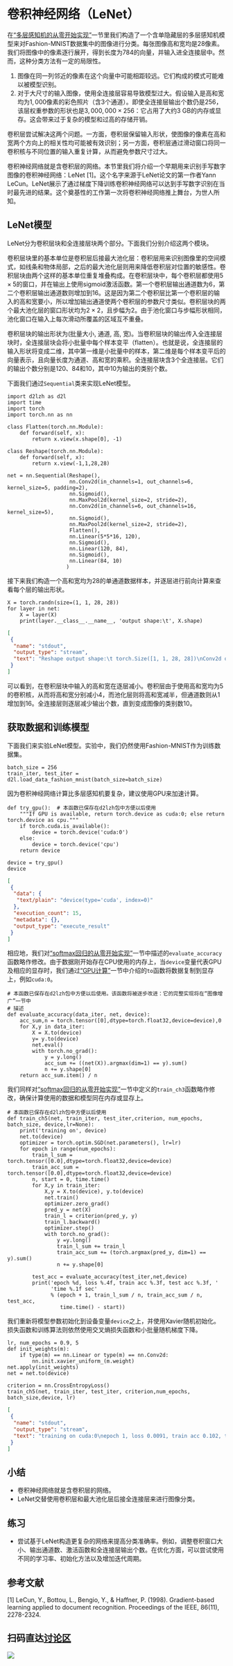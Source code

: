 # 卷积神经网络（LeNet）

在[“多层感知机的从零开始实现”](../chapter_deep-learning-basics/mlp-scratch.md)一节里我们构造了一个含单隐藏层的多层感知机模型来对Fashion-MNIST数据集中的图像进行分类。每张图像高和宽均是28像素。我们将图像中的像素逐行展开，得到长度为784的向量，并输入进全连接层中。然而，这种分类方法有一定的局限性。

1. 图像在同一列邻近的像素在这个向量中可能相距较远。它们构成的模式可能难以被模型识别。
2. 对于大尺寸的输入图像，使用全连接层容易导致模型过大。假设输入是高和宽均为$1,000$像素的彩色照片（含3个通道）。即使全连接层输出个数仍是256，该层权重参数的形状也是$3,000,000\times 256$：它占用了大约3 GB的内存或显存。这会带来过于复杂的模型和过高的存储开销。

卷积层尝试解决这两个问题。一方面，卷积层保留输入形状，使图像的像素在高和宽两个方向上的相关性均可能被有效识别；另一方面，卷积层通过滑动窗口将同一卷积核与不同位置的输入重复计算，从而避免参数尺寸过大。

卷积神经网络就是含卷积层的网络。本节里我们将介绍一个早期用来识别手写数字图像的卷积神经网络：LeNet [1]。这个名字来源于LeNet论文的第一作者Yann LeCun。LeNet展示了通过梯度下降训练卷积神经网络可以达到手写数字识别在当时最先进的结果。这个奠基性的工作第一次将卷积神经网络推上舞台，为世人所知。

## LeNet模型

LeNet分为卷积层块和全连接层块两个部分。下面我们分别介绍这两个模块。

卷积层块里的基本单位是卷积层后接最大池化层：卷积层用来识别图像里的空间模式，如线条和物体局部，之后的最大池化层则用来降低卷积层对位置的敏感性。卷积层块由两个这样的基本单位重复堆叠构成。在卷积层块中，每个卷积层都使用$5\times 5$的窗口，并在输出上使用sigmoid激活函数。第一个卷积层输出通道数为6，第二个卷积层输出通道数则增加到16。这是因为第二个卷积层比第一个卷积层的输入的高和宽要小，所以增加输出通道使两个卷积层的参数尺寸类似。卷积层块的两个最大池化层的窗口形状均为$2\times 2$，且步幅为2。由于池化窗口与步幅形状相同，池化窗口在输入上每次滑动所覆盖的区域互不重叠。

卷积层块的输出形状为(批量大小, 通道, 高, 宽)。当卷积层块的输出传入全连接层块时，全连接层块会将小批量中每个样本变平（flatten）。也就是说，全连接层的输入形状将变成二维，其中第一维是小批量中的样本，第二维是每个样本变平后的向量表示，且向量长度为通道、高和宽的乘积。全连接层块含3个全连接层。它们的输出个数分别是120、84和10，其中10为输出的类别个数。

下面我们通过`Sequential`类来实现LeNet模型。

```{.python .input  n=12}
import d2lzh as d2l
import time
import torch
import torch.nn as nn

class Flatten(torch.nn.Module):
    def forward(self, x):
        return x.view(x.shape[0], -1)

class Reshape(torch.nn.Module):
    def forward(self, x):
        return x.view(-1,1,28,28)

net = nn.Sequential(Reshape(),
                    nn.Conv2d(in_channels=1, out_channels=6, kernel_size=5, padding=2),
                    nn.Sigmoid(),
                    nn.MaxPool2d(kernel_size=2, stride=2),
                    nn.Conv2d(in_channels=6, out_channels=16, kernel_size=5),
                    nn.Sigmoid(),
                    nn.MaxPool2d(kernel_size=2, stride=2),
                    Flatten(),
                    nn.Linear(5*5*16, 120),
                    nn.Sigmoid(),
                    nn.Linear(120, 84),
                    nn.Sigmoid(),
                    nn.Linear(84, 10)
                   )

```

接下来我们构造一个高和宽均为28的单通道数据样本，并逐层进行前向计算来查看每个层的输出形状。

```{.python .input  n=13}
X = torch.randn(size=(1, 1, 28, 28))
for layer in net:
    X = layer(X)
    print(layer.__class__.__name__, 'output shape:\t', X.shape)
```

```{.json .output n=13}
[
 {
  "name": "stdout",
  "output_type": "stream",
  "text": "Reshape output shape:\t torch.Size([1, 1, 28, 28])\nConv2d output shape:\t torch.Size([1, 6, 28, 28])\nSigmoid output shape:\t torch.Size([1, 6, 28, 28])\nMaxPool2d output shape:\t torch.Size([1, 6, 14, 14])\nConv2d output shape:\t torch.Size([1, 16, 10, 10])\nSigmoid output shape:\t torch.Size([1, 16, 10, 10])\nMaxPool2d output shape:\t torch.Size([1, 16, 5, 5])\nFlatten output shape:\t torch.Size([1, 400])\nLinear output shape:\t torch.Size([1, 120])\nSigmoid output shape:\t torch.Size([1, 120])\nLinear output shape:\t torch.Size([1, 84])\nSigmoid output shape:\t torch.Size([1, 84])\nLinear output shape:\t torch.Size([1, 10])\n"
 }
]
```

可以看到，在卷积层块中输入的高和宽在逐层减小。卷积层由于使用高和宽均为5的卷积核，从而将高和宽分别减小4，而池化层则将高和宽减半，但通道数则从1增加到16。全连接层则逐层减少输出个数，直到变成图像的类别数10。


## 获取数据和训练模型

下面我们来实验LeNet模型。实验中，我们仍然使用Fashion-MNIST作为训练数据集。

```{.python .input  n=14}
batch_size = 256
train_iter, test_iter = d2l.load_data_fashion_mnist(batch_size=batch_size)
```

因为卷积神经网络计算比多层感知机要复杂，建议使用GPU来加速计算。

```{.python .input  n=15}
def try_gpu():  # 本函数已保存在d2lzh包中方便以后使用
    """If GPU is available, return torch.device as cuda:0; else return torch.device as cpu."""
    if torch.cuda.is_available():
        device = torch.device('cuda:0')
    else:
        device = torch.device('cpu')
    return device

device = try_gpu()
device
```

```{.json .output n=15}
[
 {
  "data": {
   "text/plain": "device(type='cuda', index=0)"
  },
  "execution_count": 15,
  "metadata": {},
  "output_type": "execute_result"
 }
]
```

相应地，我们对[“softmax回归的从零开始实现”](../chapter_deep-learning-basics/softmax-regression-scratch.md)一节中描述的`evaluate_accuracy`函数略作修改。由于数据刚开始存在CPU使用的内存上，当`device`变量代表GPU及相应的显存时，我们通过[“GPU计算”](../chapter_deep-learning-computation/use-gpu.md)一节中介绍的`to`函数将数据复制到显存上，例如`cuda:0`。

```{.python .input  n=16}
# 本函数已保存在d2lzh包中方便以后使用。该函数将被逐步改进：它的完整实现将在“图像增广”一节中
# 描述
def evaluate_accuracy(data_iter, net, device):
    acc_sum,n = torch.tensor([0],dtype=torch.float32,device=device),0
    for X,y in data_iter:
        X = X.to(device)
        y= y.to(device)
        net.eval()
        with torch.no_grad():
            y = y.long()
            acc_sum += ((net(X)).argmax(dim=1) == y).sum()
            n += y.shape[0]
    return acc_sum.item() / n
```

我们同样对[“softmax回归的从零开始实现”](../chapter_deep-learning-basics/softmax-regression-scratch.md)一节中定义的`train_ch3`函数略作修改，确保计算使用的数据和模型同在内存或显存上。

```{.python .input  n=19}
# 本函数已保存在d2lzh包中方便以后使用
def train_ch5(net, train_iter, test_iter,criterion, num_epochs, batch_size, device,lr=None):
    print('training on', device)
    net.to(device)
    optimizer = torch.optim.SGD(net.parameters(), lr=lr)
    for epoch in range(num_epochs):
        train_l_sum = torch.tensor([0.0],dtype=torch.float32,device=device)
        train_acc_sum = torch.tensor([0.0],dtype=torch.float32,device=device)
        n, start = 0, time.time()
        for X,y in train_iter:
            X,y = X.to(device), y.to(device)
            net.train()
            optimizer.zero_grad()
            pred_y = net(X)
            train_l = criterion(pred_y, y)
            train_l.backward()
            optimizer.step()
            with torch.no_grad():
                y =y.long()
                train_l_sum += train_l
                train_acc_sum += (torch.argmax(pred_y, dim=1) == y).sum()
                n += y.shape[0]
            
        test_acc = evaluate_accuracy(test_iter,net,device)
        print('epoch %d, loss %.4f, train acc %.3f, test acc %.3f, '
              'time %.1f sec'
              % (epoch + 1, train_l_sum / n, train_acc_sum / n, test_acc,
                 time.time() - start))
```

我们重新将模型参数初始化到设备变量`device`之上，并使用Xavier随机初始化。损失函数和训练算法则依然使用交叉熵损失函数和小批量随机梯度下降。

```{.python .input  n=20}
lr, num_epochs = 0.9, 5
def init_weights(m):
    if type(m) == nn.Linear or type(m) == nn.Conv2d:
        nn.init.xavier_uniform_(m.weight)
net.apply(init_weights)
net = net.to(device)

criterion = nn.CrossEntropyLoss()
train_ch5(net, train_iter, test_iter, criterion,num_epochs, batch_size,device, lr)
```

```{.json .output n=20}
[
 {
  "name": "stdout",
  "output_type": "stream",
  "text": "training on cuda:0\nepoch 1, loss 0.0091, train acc 0.102, test acc 0.100, time 1.9 sec\nepoch 2, loss 0.0075, train acc 0.254, test acc 0.478, time 2.2 sec\nepoch 3, loss 0.0037, train acc 0.615, test acc 0.626, time 2.1 sec\nepoch 4, loss 0.0029, train acc 0.710, test acc 0.734, time 2.2 sec\nepoch 5, loss 0.0025, train acc 0.753, test acc 0.739, time 2.1 sec\n"
 }
]
```

## 小结

* 卷积神经网络就是含卷积层的网络。
* LeNet交替使用卷积层和最大池化层后接全连接层来进行图像分类。

## 练习

* 尝试基于LeNet构造更复杂的网络来提高分类准确率。例如，调整卷积窗口大小、输出通道数、激活函数和全连接层输出个数。在优化方面，可以尝试使用不同的学习率、初始化方法以及增加迭代周期。




## 参考文献

[1] LeCun, Y., Bottou, L., Bengio, Y., & Haffner, P. (1998). Gradient-based learning applied to document recognition. Proceedings of the IEEE, 86(11), 2278-2324.

## 扫码直达[讨论区](https://discuss.gluon.ai/t/topic/737)

![](../img/qr_lenet.svg)

